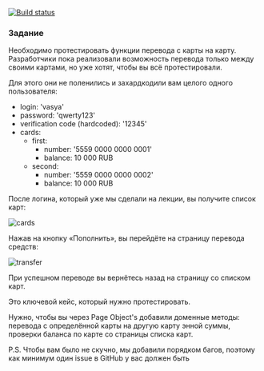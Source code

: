 [![Build status](https://ci.appveyor.com/api/projects/status/abybpqlb0vvw8q3j?svg=true)](https://ci.appveyor.com/project/Ksuschka/pageobjects)

### Задание
Необходимо протестировать функции перевода с карты на карту. Разработчики пока реализовали возможность перевода только между своими картами, но уже хотят, чтобы вы всё протестировали.

Для этого они не поленились и захардкодили вам целого одного пользователя: 
* login: 'vasya'
* password: 'qwerty123'
* verification code (hardcoded): '12345'
* cards:
    * first:
        * number: '5559 0000 0000 0001'
        * balance: 10 000 RUB
    * second:
        * number: '5559 0000 0000 0002'
        * balance: 10 000 RUB
        

После логина, который уже мы сделали на лекции, вы получите список карт:


![cards](https://user-images.githubusercontent.com/87532950/196717392-22b66c8d-42c9-4c49-8b64-da4da81aeae5.png)

Нажав на кнопку «Пополнить», вы перейдёте на страницу перевода средств:

![transfer](https://user-images.githubusercontent.com/87532950/196717524-619c7ba2-8df8-46f5-abc4-acae0b00f371.png)


При успешном переводе вы вернётесь назад на страницу со списком карт.

Это ключевой кейс, который нужно протестировать.

Нужно, чтобы вы через Page Object's добавили доменные методы: перевода с определённой карты на другую карту энной суммы, проверки баланса по карте со страницы списка карт.

P.S. Чтобы вам было не скучно, мы добавили порядком багов, поэтому как минимум один issue в GitHub у вас должен быть
